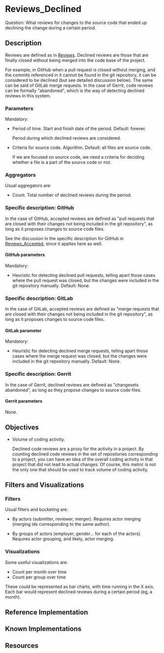 # Reviews_Declined
Question: What reviews for changes to the source code that ended up declining the change during a certain period.

## Description
Reviews are defined as in [Reviews](https://github.com/chaoss/wg-evolution/blob/master/metrics/Reviews.md).
Declined reviews are those that are finally closed without
being merged into the code base of the project.

For example, in GitHub when a pull request is closed without
merging, and the commits referenced in it cannot be found
in the git repository, it can be considered to be declined
(but see detailed discussion below). The same can be said of
GitLab merge requests. In the case of Gerrit, code reviews
can be formally "abandoned", which is the way of detecting
declined reviews in this system.

### Parameters
Mandatory:

* Period of time. Start and finish date of the period. Default: forever.

    Period during which declined reviews are considered.

* Criteria for source code. Algorithm. Default: all files are source code.

    If we are focused on source code, we need a criteria for deciding
    whether a file is a part of the source code or not.

### Aggregators
Usual aggregators are:

* Count. Total number of declined reviews during the period.

### Specific description: GitHub
In the case of GitHub, accepted reviews are defined as "pull requests
that are closed with their changes not being included in the git repository",
as long as it proposes changes to source code files.

See the discussion in the specific description for GitHub in
[Reviews_Accepted](https://github.com/chaoss/wg-evolution/blob/master/metrics/Reviews_Accepted.md), since it applies here as well.

#### GitHub parameters
Mandatory:

* Heuristic for detecting declined pull requests, telling apart
  those cases where the pull request was closed, but the
  changes were included in the git repository manually.
  Default: None.

### Specific description: GitLab
In the case of GitLab, accepted reviews are defined as "merge requests
that are closed with their changes not being included in the git repository",
as long as it proposes changes to source code files.

#### GitLab parameter
Mandatory:

* Heuristic for detecting declined merge requests, telling apart
  those cases where the merge request was closed, but the
  changes were included in the git repository manually.
  Default: None.

### Specific description: Gerrit
In the case of Gerrit, declined reviews are defined as "changesets
abandoned", as long as they propose changes to source code files.

#### Gerrit parameters
None.

## Objectives
* Volume of coding activity.

    Declined code reviews are a proxy for the activity in a project.
    By counting declined code reviews in the set of repositories corresponding
    to a project, you can have an idea of the overall coding activity in
    that project that did not lead to actual changes.
    Of course, this metric is not the only one that should be
    used to track volume of coding activity.

## Filters and Visualizations 
 
 
### Filters
Usual filters and bucketing are:

* By actors (submitter, reviewer, merger). Requires actor merging
(merging ids corresponding to the same author).

* By groups of actors (employer, gender... for each of the actors).
Requires actor grouping, and likely, actor merging.

### Visualizations
Some useful visualizations are:

* Count per month over time
* Count per group over time

These could be represented as bar charts, with time running in the X axis.
Each bar would represent declined reviews during a certain period
(eg, a month).

## Reference Implementation
 
 
## Known Implementations
 
 
## Resources
 
 
